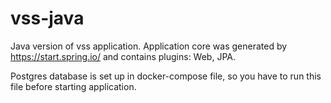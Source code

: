 # vss-java
Java version of vss application. Application core was generated by https://start.spring.io/ and contains 
plugins: Web, JPA.

Postgres database is set up in docker-compose file, so you have to run this file before starting application.
